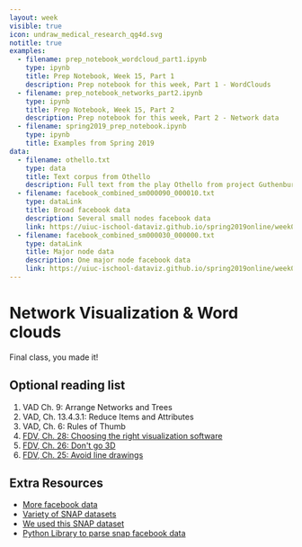 ```yaml
---
layout: week
visible: true
icon: undraw_medical_research_qg4d.svg
notitle: true
examples:
  - filename: prep_notebook_wordcloud_part1.ipynb
    type: ipynb
    title: Prep Notebook, Week 15, Part 1
    description: Prep notebook for this week, Part 1 - WordClouds
  - filename: prep_notebook_networks_part2.ipynb
    type: ipynb
    title: Prep Notebook, Week 15, Part 2
    description: Prep notebook for this week, Part 2 - Network data
  - filename: spring2019_prep_notebook.ipynb
    type: ipynb
    title: Examples from Spring 2019
data:
  - filename: othello.txt
    type: data
    title: Text corpus from Othello
    description: Full text from the play Othello from project Guthenburg
  - filename: facebook_combined_sm000090_000010.txt
    type: dataLink
    title: Broad facebook data
    description: Several small nodes facebook data
    link: https://uiuc-ischool-dataviz.github.io/spring2019online/week09/data/facebook_combined_sm000090_000010.txt
  - filename: facebook_combined_sm000030_000000.txt
    type: dataLink
    title: Major node data
    description: One major node facebook data
    link: https://uiuc-ischool-dataviz.github.io/spring2019online/week09/data/facebook_combined_sm000030_000000.txt
---
```


# Network Visualization & Word clouds

Final class, you made it!

<!--
## Downloads

### Data:

 * <a href='https://uiuc-ischool-dataviz.github.io/spring2019online/week09/data/facebook_combined_sm000090_000010.txt' download>Several small nodes facebook data</a>
 * <a href='https://uiuc-ischool-dataviz.github.io/spring2019online/week09/data/facebook_combined_sm000030_000000.txt' download>One major node facebook data</a>
 * <a href='https://github.com/UIUC-iSchool-DataViz/spring2019online/tree/master/week09/data'>More facebook data</a>
 * <a href="othello.txt" download>Text of Othello (othello.txt)</a>
-->

## Optional reading list

 1. VAD Ch. 9: Arrange Networks and Trees 
 2. VAD, Ch. 13.4.3.1: Reduce Items and Attributes 
 3. VAD, Ch. 6: Rules of Thumb 
 4. [FDV, Ch. 28: Choosing the right visualization software](https://serialmentor.com/dataviz/choosing-visualization-software.html) 
 5. [FDV, Ch. 26: Don't go 3D](https://serialmentor.com/dataviz/no-3d.html) 
 6. [FDV, Ch. 25: Avoid line drawings](https://serialmentor.com/dataviz/avoid-line-drawings.html)

## Extra Resources

 * <a href='https://github.com/UIUC-iSchool-DataViz/spring2019online/tree/master/week09/data'>More facebook data</a>
 * <a href='https://snap.stanford.edu/data/'>Variety of SNAP datasets</a>
 * <a href='https://snap.stanford.edu/data/ego-Facebook.html'>We used this SNAP dataset</a>
 * <a href='https://github.com/jcatw/snap-facebook'>Python Library to parse snap facebook data</a>
